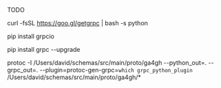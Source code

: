 TODO

curl -fsSL https://goo.gl/getgrpc | bash -s python

pip install grpcio

pip install grpc --upgrade

protoc -I /Users/david/schemas/src/main/proto/ga4gh --python_out=. --grpc_out=. --plugin=protoc-gen-grpc=`which grpc_python_plugin` /Users/david/schemas/src/main/proto/ga4gh/*

